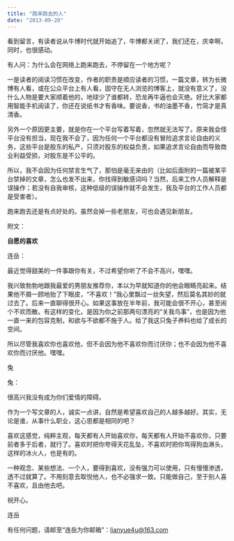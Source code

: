 ```yaml
---
title: "跑来跑去的人"
date: "2013-09-20"
---
```


看到留言，有读者说从牛博时代就开始追了，牛博都关闭了，我们还在，庆幸啊，同时，也很感动。

有人问：为什么会在网络上跑来跑去，不停留在一个地方呢？

一是读者的阅读习惯在改变，作者的职责是顺应读者的习惯，一篇文章，转为长微博有人看，或在公众平台上有人看，固守在无人浏览的博客上，就没有意义了，没什么人物是要大家顺着他的，地球少了谁都转，恐龙再牛逼也会灭绝。好比大家都用智能手机阅读了，你还在说纸书才有香味。要说香，书的油墨不香，竹简才是真清香。

另外一个原因更主要，就是你在一个平台写着写着，忽然就无法写了。原来我会怪平台没有担当，现在我不会了，因为任何一个平台都没有冒险追求言论自由的义务，这些平台是股东的私产，只须对股东的权益负责，如果追求言论自由而导致商业利益受损，对股东是不公平的。

所以，我不会因为任何禁言生气了，那怕是毫无来由的（比如后面附的一篇被某平台禁掉的文章，怎么也发不出来，你找得到敏感词吗？当然，后来工作人员解释是误操作；若没有自我审核，这种低级的误操作就不会发生，我及平台的工作人员都是受害者）。

跑来跑去还是有点好处的。虽然会掉一些老朋友，可也会遇见新朋友。

附文：

**自愿的喜欢**

连岳：

最近觉得甜美的一件事跟你有关，不过希望你听了不会不高兴，嘿嘿。

我兴致勃勃地跟我最爱的男朋友推荐你，本以为早就知道你的他会眼睛亮起来。结果他不屑一顾地抬了下眼皮，“不喜欢！”我心里飘过一丝失望，然后莫名其妙的就过去了。后来一直聊得很开心。如果这事放在半年前，我可能会很不开心，甚至闹个不欢而散。有这样的变化，是因为你之前那两句漂亮的“关我鸟事”，也是因为他一直一来的包容克制，和欲与不欲都不施于人。给了我这只兔子养料也给了成长的空间。

所以尽管我喜欢你也喜欢他，但不会因为他不喜欢你而讨厌你；也不会因为他不喜欢你而讨厌他。嘿嘿。

兔

兔：

很高兴我没有成为你们爱情的障碍。

作为一个写文章的人，诚实一点讲，自然是希望喜欢自己的人越多越好。其实，无论是谁，从事什么职业，这心思都是相同的吧？

喜欢这感觉，纯粹主观，每天都有人开始喜欢你，每天都有人开始不喜欢你，只要前者多于后者，就行了。喜欢时把你夸得天花乱坠，不喜欢时把你骂得狗血淋头，这样的冰火人，也是有的。

一种观念、某些想法、一个人，要得到喜欢，没有强力可以使用，只有慢慢渗透，透不过就算了。不用刻意去取悦他人，也不必强求一致。只能做自己，至于别人喜不喜欢，且由他去吧。

祝开心。

连岳

有任何问题，请邮至“连岳为你邮箱”：lianyue4u@163.com
